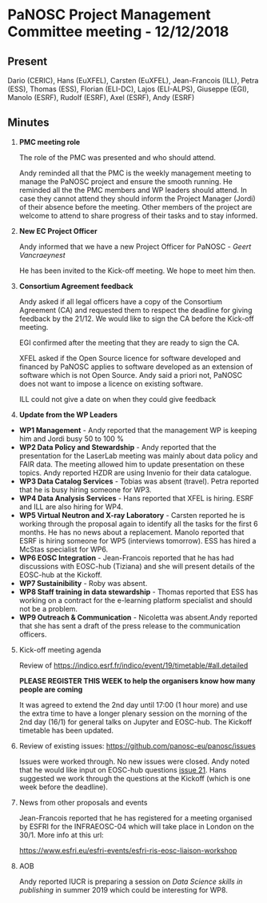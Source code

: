 PaNOSC Project Management Committee meeting - 12/12/2018
========================================================

Present
------

Dario (CERIC), Hans (EuXFEL), Carsten (EuXFEL), Jean-Francois (ILL), Petra (ESS), Thomas (ESS), Florian (ELI-DC), 
Lajos (ELI-ALPS), Giuseppe (EGI), Manolo (ESRF), Rudolf (ESRF), Axel (ESRF), Andy (ESRF)

Minutes
------
1. **PMC meeting role**

    The role of the PMC was presented and who should attend. 
    
    Andy reminded all that the PMC is the weekly management meeting to manage the PaNOSC project and ensure the smooth running.
    He reminded all the the PMC members and WP leaders should attend. In case they cannot attend they should inform the Project
    Manager (Jordi) of their absence before the meeting. Other members of the project are welcome to attend to share progress
    of their tasks and to stay informed.
  
2. **New EC Project Officer**

    Andy informed that we have a new Project Officer for PaNOSC - *Geert Vancraeynest*
  
    He has been invited to the Kick-off meeting. We hope to meet him then.
  
3. **Consortium Agreement feedback**

    Andy asked if all legal officers have a copy of the Consortium Agreement (CA) and requested them to respect the deadline
    for giving feedback by the 21/12. We would like to sign the CA before the Kick-off meeting.
    
    EGI confirmed after the meeting that they are ready to sign the CA.
    
    XFEL asked if the Open Source licence for software developed and financed by PaNOSC applies to software developed 
    as an extension of software which is not Open Source. Andy said a priori not, PaNOSC does not want to impose
    a licence on existing software.
    
    ILL could not give a date on when they could give feedback

4. **Update from the WP Leaders**

*    **WP1 Management** - Andy reported that the management WP is keeping him and Jordi busy 50 to 100 %
*    **WP2 Data Policy and Stewardship** - Andy reported that the presentation for the LaserLab meeting was mainly about data policy and FAIR data. The meeting allowed him to update presentation on these topics. Andy reported HZDR are using Invenio for their data catalogue.
*    **WP3 Data Catalog Services** - Tobias was absent (travel). Petra reported that he is busy hiring someone for WP3. 
*    **WP4 Data Analysis Services** - Hans reported that XFEL is hiring. ESRF and ILL are also hiring for WP4.
*    **WP5 Virtual Neutron and X-ray Laboratory** - Carsten reported he is working through the proposal again to identify all the tasks for the first 6 months. He has no news about a replacement. Manolo reported that ESRF is hiring someone for WP5 (interviews tomorrow). ESS has hired a McStas specialist for WP6.
*    **WP6 EOSC Integration** - Jean-Francois reported that he has had discussions with EOSC-hub (Tiziana) and she will present details of the EOSC-hub at the Kickoff.
*    **WP7 Sustainibility** - Roby was absent.
*    **WP8 Staff training in data stewardship** - Thomas reported that ESS has working on a contract for the e-learning platform specialist and should not be a problem.
*    **WP9 Outreach & Communication** - Nicoletta was absent.Andy reported that she has sent a draft of the press release to the communication officers.

5. Kick-off meeting agenda

    Review of https://indico.esrf.fr/indico/event/19/timetable/#all.detailed
    
    **PLEASE REGISTER THIS WEEK to help the organisers know how many people are coming**
    
    It was agreed to extend the 2nd day until 17:00 (1 hour more) and use the extra time to have a longer plenary session 
    on the morning of the 2nd day (16/1) for general talks on Jupyter and EOSC-hub. The Kickoff timetable has been updated.

6. Review of existing issues: https://github.com/panosc-eu/panosc/issues

    Issues were worked through. No new issues were closed. Andy noted that he would like input on EOSC-hub questions [issue 21](https://github.com/panosc-eu/panosc/issues/21).
    Hans suggested we work through the questions at the Kickoff (which is one week before the deadline).
    
7. News from other proposals and events

    Jean-Francois reported that he has registered for a meeting organised by ESFRI for the INFRAEOSC-04 which will take place 
    in London on the 30/1. More info at this url:
    
    https://www.esfri.eu/esfri-events/esfri-ris-eosc-liaison-workshop

8. AOB

    Andy reported IUCR is preparing a session on *Data Science skills in publishing* in summer 2019 which could be interesting for WP8.
